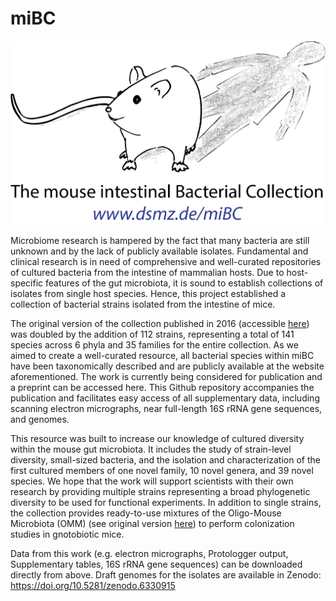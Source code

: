 # miBC
![logo](/Logo/miBC-logo.png)

Microbiome research is hampered by the fact that many bacteria are still unknown and by the lack of publicly available isolates. Fundamental and clinical research is in need of comprehensive and well-curated repositories of cultured bacteria from the intestine of mammalian hosts. Due to host-specific features of the gut microbiota, it is sound to establish collections of isolates from single host species. Hence, this project established a collection of bacterial strains isolated from the intestine of mice.

The original version of the collection published in 2016 (accessible [here](https://doi.org/10.1038/nmicrobiol.2016.131)) was doubled by the addition of 112 strains, representing a total of 141 species across 6 phyla and 35 families for the entire collection. As we aimed to create a well-curated resource, all bacterial species within miBC have been taxonomically described and are publicly available at the website aforementioned. The work is currently being considered for publication and a preprint can be accessed here. This Github repository accompanies the publication and facilitates easy access of all supplementary data, including scanning electron micrographs, near full-length 16S rRNA gene sequences, and genomes.

This resource was built to increase our knowledge of cultured diversity within the mouse gut microbiota. It includes the study of strain-level diversity, small-sized bacteria, and the isolation and characterization of the first cultured members of one novel family, 10 novel genera, and 39 novel species. We hope that the work will support scientists with their own research by providing multiple strains representing a broad phylogenetic diversity to be used for functional experiments. In addition to single strains, the collection provides ready-to-use mixtures of the Oligo-Mouse Microbiota (OMM) (see original version [here](https://doi.org/10.1038/nmicrobiol.2016.215)) to perform colonization studies in gnotobiotic mice.


Data from this work (e.g. electron micrographs, Protologger output, Supplementary tables, 16S rRNA gene sequences) can be downloaded directly from above.
Draft genomes for the isolates are available in Zenodo: https://doi.org/10.5281/zenodo.6330915
